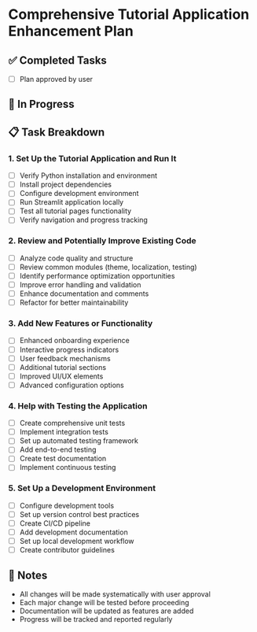 # Comprehensive Tutorial Application Enhancement Plan

## ✅ Completed Tasks
- [ ] Plan approved by user

## 🚧 In Progress

## 📋 Task Breakdown

### 1. Set Up the Tutorial Application and Run It
- [ ] Verify Python installation and environment
- [ ] Install project dependencies
- [ ] Configure development environment
- [ ] Run Streamlit application locally
- [ ] Test all tutorial pages functionality
- [ ] Verify navigation and progress tracking

### 2. Review and Potentially Improve Existing Code
- [ ] Analyze code quality and structure
- [ ] Review common modules (theme, localization, testing)
- [ ] Identify performance optimization opportunities
- [ ] Improve error handling and validation
- [ ] Enhance documentation and comments
- [ ] Refactor for better maintainability

### 3. Add New Features or Functionality
- [ ] Enhanced onboarding experience
- [ ] Interactive progress indicators
- [ ] User feedback mechanisms
- [ ] Additional tutorial sections
- [ ] Improved UI/UX elements
- [ ] Advanced configuration options

### 4. Help with Testing the Application
- [ ] Create comprehensive unit tests
- [ ] Implement integration tests
- [ ] Set up automated testing framework
- [ ] Add end-to-end testing
- [ ] Create test documentation
- [ ] Implement continuous testing

### 5. Set Up a Development Environment
- [ ] Configure development tools
- [ ] Set up version control best practices
- [ ] Create CI/CD pipeline
- [ ] Add development documentation
- [ ] Set up local development workflow
- [ ] Create contributor guidelines

## 📝 Notes
- All changes will be made systematically with user approval
- Each major change will be tested before proceeding
- Documentation will be updated as features are added
- Progress will be tracked and reported regularly
